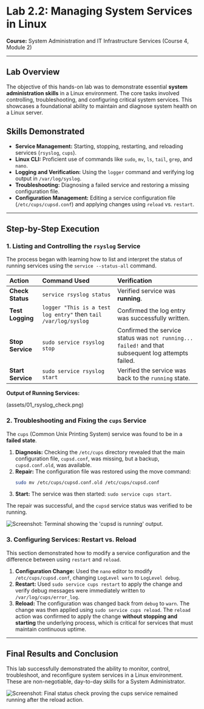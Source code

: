 # Lab 2.2: Managing System Services in Linux

**Course:** System Administration and IT Infrastructure Services (Course 4, Module 2)

---

## Lab Overview

The objective of this hands-on lab was to demonstrate essential **system administration skills** in a Linux environment. The core tasks involved controlling, troubleshooting, and configuring critical system services. This showcases a foundational ability to maintain and diagnose system health on a Linux server.

## Skills Demonstrated

* **Service Management:** Starting, stopping, restarting, and reloading services (`rsyslog`, `cups`).
* **Linux CLI:** Proficient use of commands like `sudo`, `mv`, `ls`, `tail`, `grep`, and `nano`.
* **Logging and Verification:** Using the `logger` command and verifying log output in `/var/log/syslog`.
* **Troubleshooting:** Diagnosing a failed service and restoring a missing configuration file.
* **Configuration Management:** Editing a service configuration file (`/etc/cups/cupsd.conf`) and applying changes using `reload` vs. `restart`.

---

## Step-by-Step Execution

### 1. Listing and Controlling the `rsyslog` Service

The process began with learning how to list and interpret the status of running services using the `service --status-all` command.

| Action | Command Used | Verification |
| :--- | :--- | :--- |
| **Check Status** | `service rsyslog status` | Verified service was **running**. |
| **Test Logging** | `logger "This is a test log entry"` then `tail /var/log/syslog` | Confirmed the log entry was successfully written. |
| **Stop Service** | `sudo service rsyslog stop` | Confirmed the service status was `not running... failed!` and that subsequent log attempts failed. |
| **Start Service** | `sudo service rsyslog start` | Verified the service was back to the `running` state. |

**Output of Running Services:**

(assets/01_rsyslog_check.png)

### 2. Troubleshooting and Fixing the `cups` Service

The `cups` (Common Unix Printing System) service was found to be in a **failed state**.

1.  **Diagnosis:** Checking the `/etc/cups` directory revealed that the main configuration file, `cupsd.conf`, was missing, but a backup, `cupsd.conf.old`, was available.
2.  **Repair:** The configuration file was restored using the move command:
    ```bash
    sudo mv /etc/cups/cupsd.conf.old /etc/cups/cupsd.conf
    ```
3.  **Start:** The service was then started: `sudo service cups start`.

The repair was successful, and the `cupsd` service status was verified to be running.


![Screenshot: Terminal showing the 'cupsd is running' output.](assets/02_cups_fix.png)

### 3. Configuring Services: Restart vs. Reload

This section demonstrated how to modify a service configuration and the difference between using `restart` and `reload`.

1.  **Configuration Change:** Used the `nano` editor to modify `/etc/cups/cupsd.conf`, changing `LogLevel warn` to `LogLevel debug`.
2.  **Restart:** Used `sudo service cups restart` to apply the change and verify debug messages were immediately written to `/var/log/cups/error_log`.
3.  **Reload:** The configuration was changed back from `debug` to `warn`. The change was then applied using `sudo service cups reload`. The `reload` action was confirmed to apply the change **without stopping and starting** the underlying process, which is critical for services that must maintain continuous uptime.

---

## Final Results and Conclusion

This lab successfully demonstrated the ability to monitor, control, troubleshoot, and reconfigure system services in a Linux environment. These are non-negotiable, day-to-day skills for a System Administrator.




![Screenshot: Final status check proving the cups service remained running after the reload action.](assets/03_final_reload.png)

